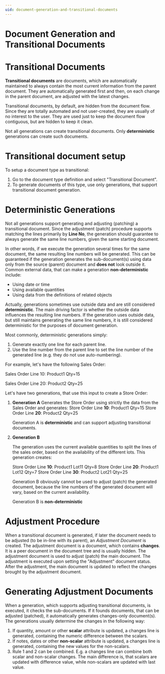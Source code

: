 ```yaml
---
uid: document-generation-and-transitional-documents
---
```


# Document Generation and Transitional Documents

# Transitional Documents

**Transitional documents** are documents, which are automatically maintained to always contain the most current information from the parent document.
They are automatically generated first and then, on each change in the parent document, are adjusted with the latest changes.

Transitional documents, by default, are hidden from the document flow.
Since they are totally automated and not user-created, they are usually of no interest to the user.
They are used just to keep the document flow contiguous, but are hidden to keep it clean.

Not all generations can create transitional documents. Only **deterministic** generations can create such documents.

# Transitional document setup

To setup a document type as transitional:

1. Go to the document type definition and select "Transitional Document".
2. To generate documents of this type, use only generations, that support transitional document generation.

# Deterministic Generations

Not all generations support generating and adjusting (patching) a transitional document. 
Since the adjustment (patch) procedure supports matching the lines primarily by **Line No**, the generation should guarantee to always generate the same line numbers, given the same starting document.

In other words, if we execute the generation several times for the same document, the same resulting line numbers will be generated. This can be guaranteed if the generation generates the sub-document(s) using data only from the source (parent) document and **does not** look outside it. 
Common external data, that can make a generation **non-deterministic** include: 

- Using date or time
- Using available quantities
- Using data from the definitions of related objects

Actually, generations sometimes use outside data and are still considered **deterministic**.
The main driving factor is whether the outside data influences the resulting line numbers.
If the generation uses outside data, but still maintains generating the same line numbers, it is still considered deterministic for the purposes of document generation.

Most commonly, deterministic generations simply:

1. Generate exactly one line for each parent line.
2. Use the line number from the parent line to set the line number of the generated line (e.g. they do not use auto-numbering).

For example, let's have the following Sales Order:

Sales Order Line 10: Product1 Qty=15

Sales Order Line 20: Product2 Qty=25

Let's have two generations, that use this input to create a Store Order:

1. **Generation A**
   Generates the Store Order using strictly the data from the Sales Order and generates:
   Store Order Line **10**: Product1 Qty=15
   Store Order Line **20**: Product2 Qty=25

   Generation A is **deterministic** and can support adjusting transitional documents.

2. **Generation B**

   The generation uses the current available quantities to split the lines of the sales order, based on the availability of the different lots. This generation creates:

   Store Order Line **10**: Product1 Lot11 Qty=8
   Store Order Line **20**: Product1 Lot12 Qty=7
   Store Order Line **30**: Product2 Lot21 Qty=25

   Generation B obviously cannot be used to adjust (patch) the generated document, because the line numbers of the generated document will vary, based on the current availability.

   Generation B is **non-deterministic**

# Adjustment Procedure

When a transitional document is generated, if later the document needs to be adjusted (to be in-line with its parent), an *Adjustment Document* is created.
The adjustment document is a document, which contains **changes**. It is a peer document in the document tree and is usually hidden. 
The adjustment document is used to adjust (patch) the main document. The adjustment is executed upon setting the "Adjustment" document status.
After the adjustment, the main document is updated to reflect the changes brought by the adjustment document.

# Generating Adjustment Documents

When a generation, which supports adjusting transitional documents, is executed, it checks the sub-documents. If it founds documents, that can be adjusted (patched), it automatically generates changes-only document(s). The generations usually determine the changes in the following way:

1. If quantity, amount or other **scalar** attribute is updated, a changes line is generated, containing the numeric difference between the scalars.
2. If notes, dates or other **non-scalar** attribute is updated, a changes line is generated, containing the new values for the non-scalars.
3. Rule 1 and 2 can be combined. E.g. a changes line can combine both scalar and non-scalar changes. The main difference is, that scalars are updated with difference value, while non-scalars are updated with last value.
